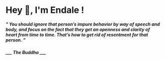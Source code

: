 <h1 title="head"> Hey 👋, I'm Endale !</h1>

**<h5><i>" You should ignore that person’s impure behavior by way of speech and body, and focus on the fact that they get an openness and clarity of heart from time to time. That’s how to get rid of resentment for that person. "</i></h5>**

*<b>___ The Buddha ___</b>*
